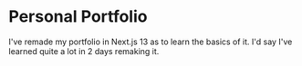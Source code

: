 # Personal Portfolio
I've remade my portfolio in Next.js 13 as to learn the basics of it. I'd say I've learned quite a lot in 2 days remaking it.
